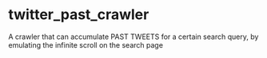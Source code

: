 # twitter_past_crawler
A crawler that can accumulate PAST TWEETS for a certain search query, by emulating the infinite scroll on the search page
